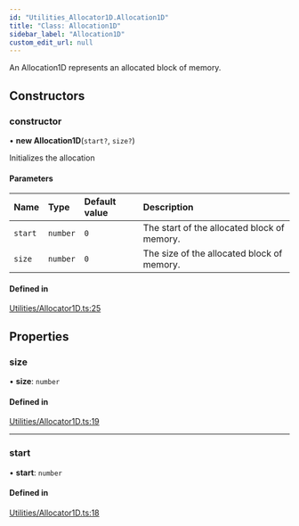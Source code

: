 ```yaml
---
id: "Utilities_Allocator1D.Allocation1D"
title: "Class: Allocation1D"
sidebar_label: "Allocation1D"
custom_edit_url: null
---
```




An Allocation1D represents an allocated block of memory.

## Constructors

### constructor

• **new Allocation1D**(`start?`, `size?`)

Initializes the allocation

#### Parameters

| Name | Type | Default value | Description |
| :------ | :------ | :------ | :------ |
| `start` | `number` | `0` | The start of the allocated block of memory. |
| `size` | `number` | `0` | The size of the allocated block of memory. |

#### Defined in

[Utilities/Allocator1D.ts:25](https://github.com/ZeaInc/zea-engine/blob/87b3133d3/src/Utilities/Allocator1D.ts#L25)

## Properties

### size

• **size**: `number`

#### Defined in

[Utilities/Allocator1D.ts:19](https://github.com/ZeaInc/zea-engine/blob/87b3133d3/src/Utilities/Allocator1D.ts#L19)

___

### start

• **start**: `number`

#### Defined in

[Utilities/Allocator1D.ts:18](https://github.com/ZeaInc/zea-engine/blob/87b3133d3/src/Utilities/Allocator1D.ts#L18)

